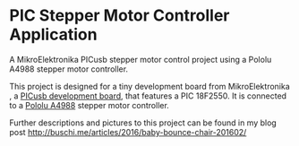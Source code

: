 # PIC Stepper Motor Controller Application

A MikroElektronika PICusb stepper motor control project using a Pololu A4988 stepper motor controller.

This project is designed for a tiny development board from MikroElektronika 
, a [PICusb development board](http://www.mikroe.com/startusb/pic/), that
features a PIC 18F2550.
It is connected to a [Pololu A4988](https://www.pololu.com/product/1182) stepper motor
controller.

Further descriptions and pictures to this project can be found in my blog post 
http://buschi.me/articles/2016/baby-bounce-chair-201602/
